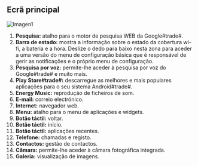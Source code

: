 ## Ecrã principal

![Imagen1](http://static.energysistem.com/images/manuals/42500/5710f37e991bc.jpg)

1. **Pesquisa:** atalho para o motor de pesquisa WEB da Google#trade#.
2. **Barra de estado:** mostra a informação sobre o estado da cobertura wi-fi, a bateria e a hora. Deslize o dedo para baixo nesta zona para aceder a uma versão do menu de configuração básica que é responsável de gerir as notificações e o próprio menu de configuração.
3. **Pesquisa por voz:** permite-lhe aceder à pesquisa por voz do Google#trade# e muito mais.
4. **Play Store#trade#:** descarregue as melhores e mais populares aplicações para o seu sistema Android#trade#.
5. **Energy Music:** reprodução de ficheiros de som.
6. **E-mail:** correio electrónico.
7. **Internet:** navegador web.
8. **Menu:** atalho para o menu de aplicações e widgets.
9. **Botão táctil:** voltar.
10. **Botão táctil:** início.
11. **Botão táctil:** aplicações recentes.
12. **Telefone:** chamadas e registo.
13. **Contactos:** gestão de contactos.
14. **Câmara:** permite-lhe aceder à câmara fotográfica integrada.
15. **Galeria:** visualização de imagens.
